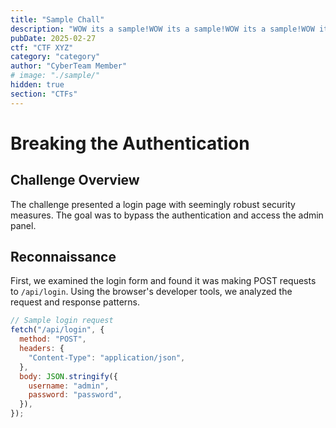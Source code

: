 ```yaml
---
title: "Sample Chall"
description: "WOW its a sample!WOW its a sample!WOW its a sample!WOW its a sample!WOW its a sample!WOW its a sample!WOW its a sample!WOW its a sample!WOW its a sample!WOW its a sample!WOW its a sample!WOW its a sample!WOW its a sample!WOW its a sample!WOW its a sample!WOW its a sample!WOW its a sample!WOW its a sample!WOW its a sample!WOW its a sample!WOW its a sample!WOW its a sample!WOW its a sample!WOW its a sample!WOW its a sample!WOW its a sample!WOW its a sample!WOW its a sample!WOW its a sample!WOW its a sample!WOW its a sample!WOW its a sample!WOW its a sample!WOW its a sample!WOW its a sample!WOW its a sample!WOW its a sample!WOW its a sample!WOW its a sample!WOW its a sample!"
pubDate: 2025-02-27
ctf: "CTF XYZ"
category: "category"
author: "CyberTeam Member"
# image: "./sample/"
hidden: true
section: "CTFs"
---
```


# Breaking the Authentication

## Challenge Overview

The challenge presented a login page with seemingly robust security measures. The goal was to bypass the authentication and access the admin panel.

## Reconnaissance

First, we examined the login form and found it was making POST requests to `/api/login`. Using the browser's developer tools, we analyzed the request and response patterns.

```javascript
// Sample login request
fetch("/api/login", {
  method: "POST",
  headers: {
    "Content-Type": "application/json",
  },
  body: JSON.stringify({
    username: "admin",
    password: "password",
  }),
});
```
